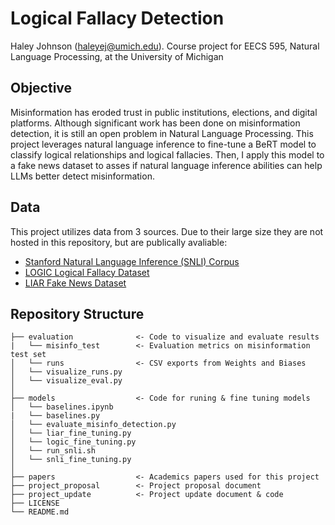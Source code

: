 # Logical Fallacy Detection

Haley Johnson (haleyej@umich.edu). Course project for EECS 595, Natural Language Processing, at the University of Michigan

## Objective
Misinformation has eroded trust in public institutions, elections, and digital platforms. Although significant work has been done on misinformation detection, it is still an open problem in Natural Language Processing. This project leverages natural language inference to fine-tune a BeRT model to classify logical relationships and logical fallacies. Then, I apply this model to a fake news dataset to asses if natural language inference abilities can help LLMs better detect misinformation. 

## Data
This project utilizes data from 3 sources. Due to their large size they are not hosted in this repository, but are publically avaliable:
* [Stanford Natural Language Inference (SNLI) Corpus](https://nlp.stanford.edu/projects/snli/)
* [LOGIC Logical Fallacy Dataset](https://arxiv.org/abs/2202.13758)
* [LIAR Fake News Dataset](https://aclanthology.org/P17-2067/)


## Repository Structure 
```
├── evaluation              <- Code to visualize and evaluate results
|   └── misinfo_test        <- Evaluation metrics on misinformation test set 
│   └── runs                <- CSV exports from Weights and Biases  
│   └── visualize_runs.py 
│   └── visualize_eval.py 
│
├── models                  <- Code for runing & fine tuning models
│   └── baselines.ipynb  
|   └── baselines.py    
│   └── evaluate_misinfo_detection.py 
│   └── liar_fine_tuning.py 
│   └── logic_fine_tuning.py 
│   └── run_snli.sh
│   └── snli_fine_tuning.py 
│
├── papers                  <- Academics papers used for this project
├── project_proposal        <- Project proposal document
├── project_update          <- Project update document & code
├── LICENSE
└── README.md
```